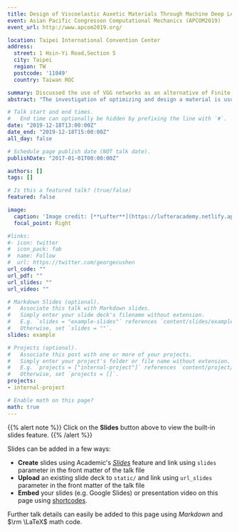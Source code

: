 ```yaml
---
title: Design of Viscoelastic Auxetic Materials Through Machine Deep Learning 
event: Asian Pacific Congresson Computational Mechanics (APCOM2019) 
event_url: http://www.apcom2019.org/

location: Taipei International Convention Center
address:
  street: 1 Hsin-Yi Road,Section 5
  city: Taipei
  region: TW
  postcode: '11049'
  country: Taiwan ROC

summary: Discussed the use of VGG networks as an alternative of Finite Element Methods (FEM) when labeling mechanical properties of small size 2D microstructure geometries.
abstract: "The investigation of optimizing and design a material is usually computational expensive. We are presenting a machine learning method, mostly image recognition and regression, to avoid the handicap under a large-scale design problem."

# Talk start and end times.
#   End time can optionally be hidden by prefixing the line with `#`.
date: "2019-12-18T13:00:00Z"
date_end: "2019-12-18T15:00:00Z"
all_day: false

# Schedule page publish date (NOT talk date).
publishDate: "2017-01-01T00:00:00Z"

authors: []
tags: []

# Is this a featured talk? (true/false)
featured: false

image:
  caption: 'Image credit: [**Lufter**](https://lufteracademy.netlify.app/)'
  focal_point: Right

#links:
#- icon: twitter
#  icon_pack: fab
#  name: Follow
#  url: https://twitter.com/georgecushen
url_code: ""
url_pdf: ""
url_slides: ""
url_video: ""

# Markdown Slides (optional).
#   Associate this talk with Markdown slides.
#   Simply enter your slide deck's filename without extension.
#   E.g. `slides = "example-slides"` references `content/slides/example-slides.md`.
#   Otherwise, set `slides = ""`.
slides: example

# Projects (optional).
#   Associate this post with one or more of your projects.
#   Simply enter your project's folder or file name without extension.
#   E.g. `projects = ["internal-project"]` references `content/project/deep-learning/index.md`.
#   Otherwise, set `projects = []`.
projects:
- internal-project

# Enable math on this page?
math: true
---
```


{{% alert note %}}
Click on the **Slides** button above to view the built-in slides feature.
{{% /alert %}}

Slides can be added in a few ways:

- **Create** slides using Academic's [*Slides*](https://sourcethemes.com/academic/docs/managing-content/#create-slides) feature and link using `slides` parameter in the front matter of the talk file
- **Upload** an existing slide deck to `static/` and link using `url_slides` parameter in the front matter of the talk file
- **Embed** your slides (e.g. Google Slides) or presentation video on this page using [shortcodes](https://sourcethemes.com/academic/docs/writing-markdown-latex/).

Further talk details can easily be added to this page using *Markdown* and $\rm \LaTeX$ math code.

